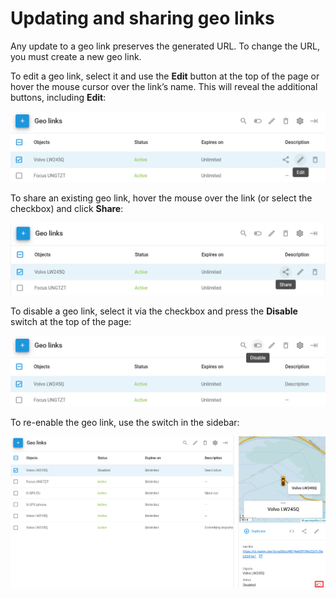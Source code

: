 # Updating and sharing geo links

Any update to a geo link preserves the generated URL. To change the URL, you must create a new geo link.

To edit a geo link, select it and use the **Edit** button at the top of the page or hover the mouse cursor over the link’s name. This will reveal the additional buttons, including **Edit**:

![](../../user-guide/geo-links/attachments/image-20250728-082836.png)

To share an existing geo link, hover the mouse over the link (or select the checkbox) and click **Share**:

![](../../user-guide/geo-links/attachments/image-20250728-082817.png)

To disable a geo link, select it via the checkbox and press the **Disable** switch at the top of the page:

![](../../user-guide/geo-links/attachments/image-20250728-082856.png)

To re-enable the geo link, use the switch in the sidebar:

![](../../user-guide/geo-links/attachments/image-20250728-082923.png)
